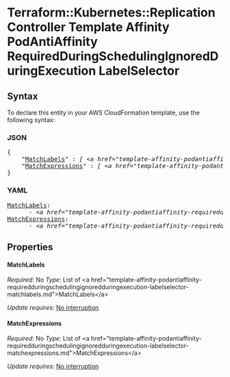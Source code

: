 # Terraform::Kubernetes::ReplicationController Template Affinity PodAntiAffinity RequiredDuringSchedulingIgnoredDuringExecution LabelSelector

## Syntax

To declare this entity in your AWS CloudFormation template, use the following syntax:

### JSON

<pre>
{
    "<a href="#matchlabels" title="MatchLabels">MatchLabels</a>" : <i>[ &lt;a href=&#34;template-affinity-podantiaffinity-requiredduringschedulingignoredduringexecution-labelselector-matchlabels.md&#34;&gt;MatchLabels&lt;/a&gt;, ... ]</i>,
    "<a href="#matchexpressions" title="MatchExpressions">MatchExpressions</a>" : <i>[ &lt;a href=&#34;template-affinity-podantiaffinity-requiredduringschedulingignoredduringexecution-labelselector-matchexpressions.md&#34;&gt;MatchExpressions&lt;/a&gt;, ... ]</i>
}
</pre>

### YAML

<pre>
<a href="#matchlabels" title="MatchLabels">MatchLabels</a>: <i>
      - &lt;a href=&#34;template-affinity-podantiaffinity-requiredduringschedulingignoredduringexecution-labelselector-matchlabels.md&#34;&gt;MatchLabels&lt;/a&gt;</i>
<a href="#matchexpressions" title="MatchExpressions">MatchExpressions</a>: <i>
      - &lt;a href=&#34;template-affinity-podantiaffinity-requiredduringschedulingignoredduringexecution-labelselector-matchexpressions.md&#34;&gt;MatchExpressions&lt;/a&gt;</i>
</pre>

## Properties

#### MatchLabels

_Required_: No
_Type_: List of &lt;a href=&#34;template-affinity-podantiaffinity-requiredduringschedulingignoredduringexecution-labelselector-matchlabels.md&#34;&gt;MatchLabels&lt;/a&gt;

_Update requires_: [No interruption](https://docs.aws.amazon.com/AWSCloudFormation/latest/UserGuide/using-cfn-updating-stacks-update-behaviors.html#update-no-interrupt)

#### MatchExpressions

_Required_: No
_Type_: List of &lt;a href=&#34;template-affinity-podantiaffinity-requiredduringschedulingignoredduringexecution-labelselector-matchexpressions.md&#34;&gt;MatchExpressions&lt;/a&gt;

_Update requires_: [No interruption](https://docs.aws.amazon.com/AWSCloudFormation/latest/UserGuide/using-cfn-updating-stacks-update-behaviors.html#update-no-interrupt)

